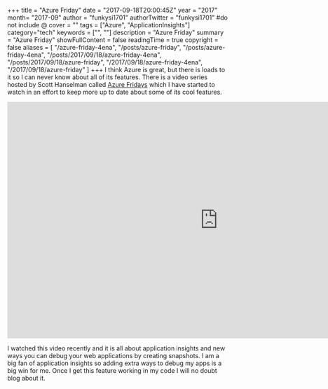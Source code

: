 +++
title = "Azure Friday"
date = "2017-09-18T20:00:45Z"
year = "2017"
month= "2017-09"
author = "funkysi1701"
authorTwitter = "funkysi1701" #do not include @
cover = ""
tags = ["Azure", "ApplicationInsights"]
category="tech"
keywords = ["", ""]
description =  "Azure Friday"
summary = "Azure Friday"
showFullContent = false
readingTime = true
copyright = false
aliases = [
    "/azure-friday-4ena",
    "/posts/azure-friday",
    "/posts/azure-friday-4ena",
    "/posts/2017/09/18/azure-friday-4ena",
    "/posts/2017/09/18/azure-friday",
    "/2017/09/18/azure-friday-4ena",
    "/2017/09/18/azure-friday"
]
+++
I think Azure is great, but there is loads to it so I can never know about all of its features. There is a video series hosted by Scott Hanselman called [Azure Fridays](https://channel9.msdn.com/Shows/Azure-Friday) which I have started to watch in an effort to keep more up to date about some of its cool features.

<iframe src="https://docs.microsoft.com/en-us/shows/azure-friday/debug-net-apps-in-production-snapshot-debugger-in-application-insights/player" width="960" height="540" frameborder="0" allowfullscreen="allowfullscreen"></iframe>

I watched this video recently and it is all about application insights and new ways you can debug your web applications by creating snapshots. I am a big fan of application insights so adding extra ways to debug my apps is a big win for me. Once I get this feature working in my code I will no doubt blog about it.